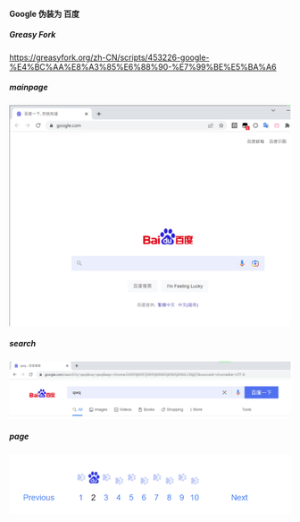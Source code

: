 #### Google 伪装为 百度

##### Greasy Fork

https://greasyfork.org/zh-CN/scripts/453226-google-%E4%BC%AA%E8%A3%85%E6%88%90-%E7%99%BE%E5%BA%A6

##### mainpage

![mainpage](./show1.png)

##### search

![search](./show2.png)

##### page

![page](./show3.png)
